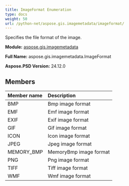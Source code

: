 ```yaml
---
title: ImageFormat Enumeration
type: docs
weight: 50
url: /python-net/aspose.gis.imagemetadata/imageformat/
---
```


Specifies the file format of the image.

**Module:** [aspose.gis.imagemetadata](/psd/python-net/aspose.gis.imagemetadata/)

**Full Name:** aspose.gis.imagemetadata.ImageFormat

**Aspose.PSD Version:** 24.12.0

## **Members**
| **Member name** | **Description** |
| :- | :- |
| BMP | Bmp image format |
| EMF | Emf image format |
| EXIF | Exif image format |
| GIF | Gif image format |
| ICON | Icon image format |
| JPEG | Jpeg image format |
| MEMORY_BMP | MemoryBmp image format |
| PNG | Png image format |
| TIFF | Tiff image format |
| WMF | Wmf image format |
